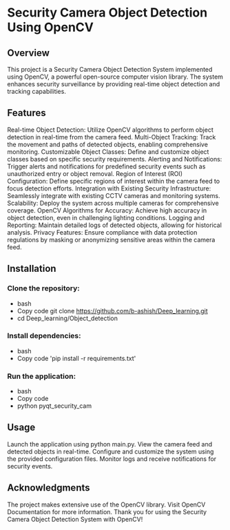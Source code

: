 # Security Camera Object Detection Using OpenCV


## Overview
This project is a Security Camera Object Detection System implemented using OpenCV, a powerful open-source computer vision library. The system enhances security surveillance by providing real-time object detection and tracking capabilities.

## Features
Real-time Object Detection: Utilize OpenCV algorithms to perform object detection in real-time from the camera feed.
Multi-Object Tracking: Track the movement and paths of detected objects, enabling comprehensive monitoring.
Customizable Object Classes: Define and customize object classes based on specific security requirements.
Alerting and Notifications: Trigger alerts and notifications for predefined security events such as unauthorized entry or object removal.
Region of Interest (ROI) Configuration: Define specific regions of interest within the camera feed to focus detection efforts.
Integration with Existing Security Infrastructure: Seamlessly integrate with existing CCTV cameras and monitoring systems.
Scalability: Deploy the system across multiple cameras for comprehensive coverage.
OpenCV Algorithms for Accuracy: Achieve high accuracy in object detection, even in challenging lighting conditions.
Logging and Reporting: Maintain detailed logs of detected objects, allowing for historical analysis.
Privacy Features: Ensure compliance with data protection regulations by masking or anonymizing sensitive areas within the camera feed.

## Installation
### Clone the repository:

- bash
- Copy code git clone https://github.com/b-ashish/Deep_learning.git
- cd Deep_learning/Object_detection
  
### Install dependencies:

- bash
- Copy code 'pip install -r requirements.txt'

### Run the application:
- bash
- Copy code
- python pyqt_security_cam

## Usage
Launch the application using python main.py.
View the camera feed and detected objects in real-time.
Configure and customize the system using the provided configuration files.
Monitor logs and receive notifications for security events.


## Acknowledgments
The project makes extensive use of the OpenCV library. Visit OpenCV Documentation for more information.
Thank you for using the Security Camera Object Detection System with OpenCV! 
